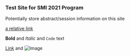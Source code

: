 ### Test Site for SMI 2021 Program

Potentially store abstract/session information on this site


[a relative link](docs/test_session.md)

**Bold** and _Italic_ and `Code` text

[Link](url) and ![Image](src)

